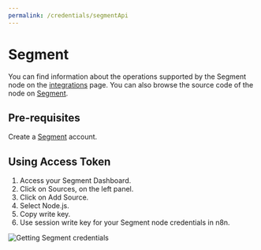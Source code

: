 ```yaml
---
permalink: /credentials/segmentApi
---
```


# Segment
You can find information about the operations supported by the Segment node on the [integrations](https://n8n.io/integrations/n8n-nodes-base.segment) page. You can also browse the source code of the node on [Segment](https://github.com/n8n-io/n8n/tree/master/packages/nodes-base/nodes/Segment).

## Pre-requisites

Create a [Segment](https://segment.com/) account.

## Using Access Token

1. Access your Segment Dashboard.
2. Click on Sources, on the left panel.
3. Click on Add Source.
4. Select Node.js.
5. Copy write key.
6. Use session write key for your Segment node credentials in n8n.

![Getting Segment credentials](https://i.imgur.com/tjd5lQS.gif)





